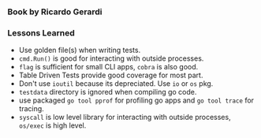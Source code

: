 ### Book by Ricardo Gerardi


### Lessons Learned

- Use golden file(s) when writing tests.
- `cmd.Run()` is good for interacting with outside processes.
- `flag` is sufficient for small CLI apps, `cobra` is also good.
- Table Driven Tests provide good coverage for most part.
- Don't use `ioutil` because its depreciated. Use `io` or `os` pkg.
- `testdata` directory is ignored when compiling go code.
- use packaged `go tool pprof` for profiling go apps and `go tool trace` for tracing.
- `syscall` is low level library for interacting with outside processes, `os/exec` is high level. 